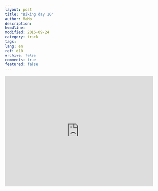 ```yaml
---
layout: post
title: "Biking day 10"
author: MaMo
description: 
headline: 
modified: 2016-09-24
category: track
tags: 
lang: en
ref: d10
archive: false
comments: true
featured: false
---
```

<iframe width="480" height="360" src="http://track-kit.net/maps_s3/?v=embed&track=229806.gpx" frameborder="0" allowfullscreen></iframe>




